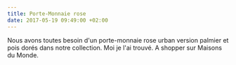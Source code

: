 ```yaml
---
title: Porte-Monnaie rose
date: 2017-05-19 09:49:00 +02:00
---
```


Nous avons toutes besoin d'un porte-monnaie rose urban version palmier et pois dorés dans notre collection. Moi je l'ai trouvé. A shopper sur Maisons du Monde.